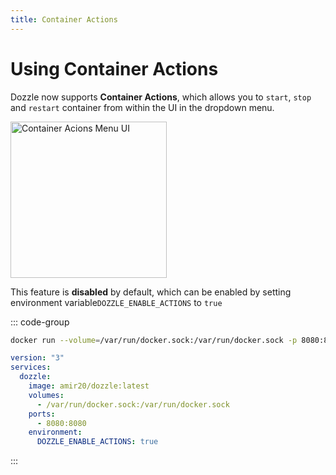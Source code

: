 ```yaml
---
title: Container Actions
---
```


# Using Container Actions

Dozzle now supports **Container Actions**, which allows you to `start`, `stop` and `restart` container from within the UI in the dropdown menu.

<img title="Container Actions" alt="Container Acions Menu UI" width="250" src="/.vitepress/theme/media/dozzle-ui-actions.png">

This feature is **disabled** by default, which can be enabled by setting environment variable`DOZZLE_ENABLE_ACTIONS` to `true`

::: code-group

```sh
docker run --volume=/var/run/docker.sock:/var/run/docker.sock -p 8080:8080 amir20/dozzle --enable-actions
```

```yaml [docker-compose.yml]
version: "3"
services:
  dozzle:
    image: amir20/dozzle:latest
    volumes:
      - /var/run/docker.sock:/var/run/docker.sock
    ports:
      - 8080:8080
    environment:
      DOZZLE_ENABLE_ACTIONS: true
```

:::
